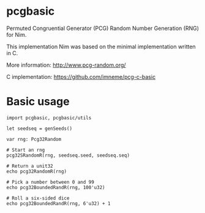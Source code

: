 # pcgbasic
Permuted Congruential Generator (PCG) Random Number Generation (RNG) for Nim.

This implementation Nim was based on the minimal implementation written in C.

More information: http://www.pcg-random.org/

C implementation: https://github.com/imneme/pcg-c-basic

# Basic usage

```
import pcgbasic, pcgbasic/utils

let seedseq = genSeeds()

var rng: Pcg32Random

# Start an rng
pcg32SRandomR(rng, seedseq.seed, seedseq.seq)

# Return a unit32
echo pcg32RandomR(rng)

# Pick a number between 0 and 99
echo pcg32BoundedRandR(rng, 100'u32)

# Roll a six-sided dice
echo pcg32BoundedRandR(rng, 6'u32) + 1
```
